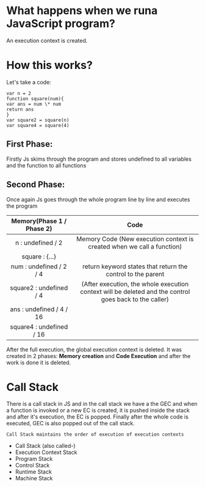 # What happens when we runa JavaScript program?

An execution context is created.

# How this works?

Let's take a code:

```
var n = 2
function square(num){
var ans = num \* num
return ans
}
var square2 = square(n)
var square4 = square(4)
```

## First Phase:
Firstly Js skims through the program and stores undefined to all variables and the function to all functions

## Second Phase:
Once again Js goes through the whole program line by line and executes the program

| Memory(Phase 1 / Phase 2) | Code |
| :---: | :---: |
|n : undefined / 2 | Memory Code (New execution context is created when we call a function)|
| square : {...} | |
| num : undefined / 2 / 4 | return keyword states that return the control to the parent |
| square2 : undefined / 4 | (After execution, the whole execution context will be deleted and the control goes back to the caller) | 
| ans : undefined / 4 / 16 | |
| square4 : undefined / 16 | | 


After the full execution, the global execution context is deleted. It was created in 2 phases: <b>Memory creation</b> and <b>Code Execution</b> and after the work is done it is deleted.

# Call Stack

There is a call stack in JS and in the call stack we have a the GEC and when a function is invoked or a new EC is created, it is pushed inside the stack and after it's execution, the EC is popped.
Finally after the whole code is executed, GEC is also popped out of the call stack.

`Call Stack maintains the order of execution of execution contexts`

- Call Stack (also called-)
- Execution Context Stack
- Program Stack
- Control Stack
- Runtime Stack
- Machine Stack